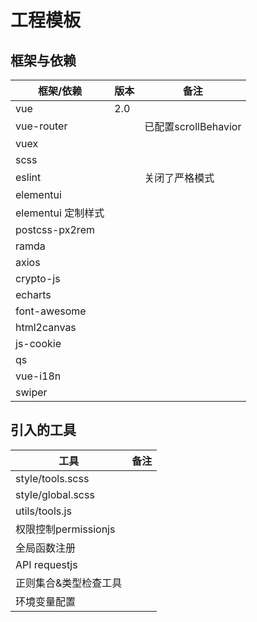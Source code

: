 <!--
 * @Author: 李文超
 * @Date: 2021-04-12 16:52:42
 * @LastEditors: 李文超
 * @LastEditTime: 2021-04-13 13:21:07
 * @Description: file content
 * @FilePath: \pkuWeb\README.md
-->
# 工程模板

## 框架与依赖

| 框架/依赖          | 版本 | 备注                 |
| ------------------ | ---- | -------------------- |
| vue                | 2.0  |                      |
| vue-router         |      | 已配置scrollBehavior |
| vuex               |      |                      |
| scss               |      |                      |
| eslint             |      | 关闭了严格模式       |
| elementui          |      |                      |
| elementui 定制样式 |      |                      |
| postcss-px2rem     |      |                      |
| ramda              |      |                      |
| axios              |      |                      |
| crypto-js          |      |                      |
| echarts            |      |                      |
| font-awesome       |      |                      |
| html2canvas        |      |                      |
| js-cookie          |      |                      |
| qs                 |      |                      |
| vue-i18n           |      |                      |
| swiper             |      |                      |


## 引入的工具

| 工具                  | 备注 |
| --------------------- | ---- |
| style/tools.scss      |      |
| style/global.scss     |      |
| utils/tools.js        |      |
| 权限控制permissionjs  |      |
| 全局函数注册          |      |
| API requestjs         |      |
| 正则集合&类型检查工具 |      |
| 环境变量配置          |      |

